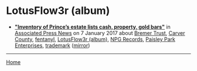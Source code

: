 # LotusFlow3r (album)

 - [**"Inventory of Prince’s estate lists cash, property, gold bars"**](https://apnews.com/5ac8a5faa09440a4a8cc2cb43db35ee8) in [Associated Press News](https://apnews.com/) on 7 January 2017 about [Bremer Trust](../../../topics/bremer-trust/index.md), [Carver County](../../../topics/carver-county/index.md), [fentanyl](../../../topics/fentanyl/index.md), [LotusFlow3r (album)](../../../topics/album/lotusflow3r/index.md), [NPG Records](../../../topics/npg-records/index.md), [Paisley Park Enterprises](../../../topics/paisley-park-enterprises/index.md), [trademark](../../../topics/trademark/index.md) ([mirror](https://web.archive.org/web/*/https://apnews.com/5ac8a5faa09440a4a8cc2cb43db35ee8))

----

[Home](../)

